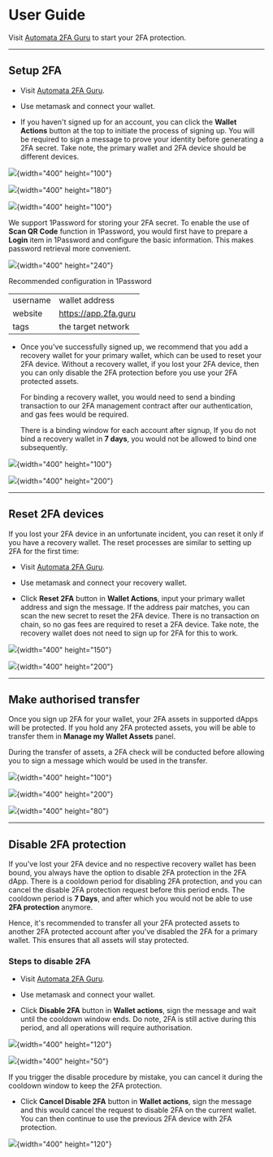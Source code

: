 # User Guide

Visit [Automata 2FA Guru](https://app.2fa.guru) to start your 2FA protection.

---

## Setup 2FA
- Visit [Automata 2FA Guru](https://app.2fa.guru).

- Use metamask and connect your wallet.

- If you haven't signed up for an account, you can click the **Wallet Actions** button at the top to initiate the process of signing up. You will be required to sign a message to prove your identity before generating a 2FA secret. Take note, the primary wallet and 2FA device should be different devices.

![](../../assets/2fa/setup-1.png){width="400" height="100"}

![](../../assets/2fa/setup-2.png){width="400" height="180"}

![](../../assets/2fa/setup-3.png){width="400" height="100"}

We support 1Password for storing your 2FA secret. To enable the use of **Scan QR Code** function in 1Password, you would first have to prepare a **Login** item in 1Password and configure the basic information. This makes password retrieval more convenient.

![](../../assets/2fa/1password.png){width="400" height="240"}

Recommended configuration in 1Password

| | |
| --- | --- |
| username | wallet address |
| website | https://app.2fa.guru |
| tags | the target network |

- Once you've successfully signed up, we recommend that you add a recovery wallet for your primary wallet, which can be used to reset your 2FA device. Without a recovery wallet, if you lost your 2FA device, then you can only disable the 2FA protection before you use your 2FA protected assets.

  For binding a recovery wallet, you would need to send a binding transaction to our 2FA management contract after our authentication, and gas fees would be required.

  There is a binding window for each account after signup, If you do not bind a recovery wallet in **7 days**, you would not be allowed to bind one subsequently.

![](../../assets/2fa/bind-1.png){width="400" height="100"}

![](../../assets/2fa/bind-2.png){width="400" height="200"}

---

## Reset 2FA devices

If you lost your 2FA device in an unfortunate incident, you can reset it only if you have a recovery wallet. The reset processes are similar to setting up 2FA for the first time:

- Visit [Automata 2FA Guru](https://app.2fa.guru).

- Use metamask and connect your recovery wallet.

- Click **Reset 2FA** button in **Wallet Actions**, input your primary wallet address and sign the message. If the address pair matches, you can scan the new secret to reset the 2FA device. There is no transaction on chain, so no gas fees are required to reset a 2FA device. Take note, the recovery wallet does not need to sign up for 2FA for this to work.

![](../../assets/2fa/reset-1.png){width="400" height="150"}

![](../../assets/2fa/reset-2.png){width="400" height="200"}

---

## Make authorised transfer

Once you sign up 2FA for your wallet, your 2FA assets in supported dApps will be protected. If you hold any 2FA protected assets, you will be able to transfer them in **Manage my Wallet Assets** panel.

During the transfer of assets, a 2FA check will be conducted before allowing you to sign a message which would be used in the transfer.

![](../../assets/2fa/transfer-1.png){width="400" height="100"}

![](../../assets/2fa/transfer-2.png){width="400" height="200"}

![](../../assets/2fa/transfer-3.png){width="400" height="80"}

---

## Disable 2FA protection

If you've lost your 2FA device and no respective recovery wallet has been bound, you always have the option to disable 2FA protection in the 2FA dApp. There is a cooldown period for disabling 2FA protection, and you can cancel the disable 2FA protection request before this period ends. The cooldown period is **7 Days**, and after which you would not be able to use **2FA protection** anymore.

Hence, it's recommended to transfer all your 2FA protected assets to another 2FA protected account after you've disabled the 2FA for a primary wallet. This ensures that all assets will stay protected.

### Steps to disable 2FA

- Visit [Automata 2FA Guru](https://app.2fa.guru).

- Use metamask and connect your wallet.

- Click **Disable 2FA** button in **Wallet actions**, sign the message and wait until the cooldown window ends. Do note, 2FA is still active during this period, and all operations will require authorisation.

![](../../assets/2fa/disable.png){width="400" height="120"}

![](../../assets/2fa/disabling.png){width="400" height="50"}

If you trigger the disable procedure by mistake, you can cancel it during the cooldown window to keep the 2FA protection.

- Click **Cancel Disable 2FA** button in **Wallet actions**, sign the message and this would cancel the request to disable 2FA on the current wallet. You can then continue to use the previous 2FA device with 2FA protection.

![](../../assets/2fa/cancel-disable.png){width="400" height="120"}
